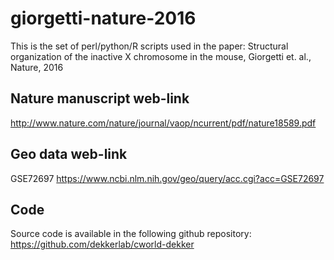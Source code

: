 # giorgetti-nature-2016
This is the set of perl/python/R scripts used in the paper:
Structural organization of the inactive X
chromosome in the mouse, Giorgetti et. al., Nature, 2016

## Nature manuscript web-link
http://www.nature.com/nature/journal/vaop/ncurrent/pdf/nature18589.pdf

## Geo data web-link
GSE72697
https://www.ncbi.nlm.nih.gov/geo/query/acc.cgi?acc=GSE72697

## Code

Source code is available in the following github repository:
https://github.com/dekkerlab/cworld-dekker


